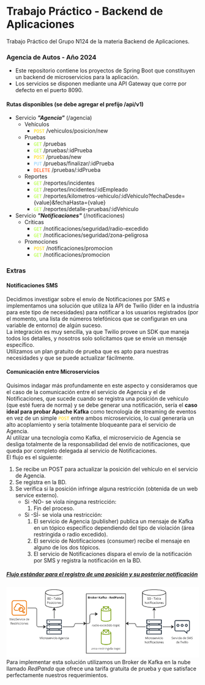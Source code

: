 # Trabajo Práctico - Backend de Aplicaciones
Trabajo Práctico del Grupo N124 de la materia Backend de Aplicaciones.
### Agencia de Autos - Año 2024
- Este repositorio contiene los proyectos de Spring Boot que constituyen un backend de microservicios para la aplicación.
- Los servicios se disponen mediante una API Gateway que corre por defecto en el puerto 8090.
#### Rutas disponibles (se debe agregar el prefijo /api/v1)
- Servicio ***"Agencia"*** (/agencia)
    - Vehículos
        - <code style="color : gold">POST</code> /vehiculos/posicion/new
    - Pruebas
        - <code style="color : greenyellow">GET</code> /pruebas
        - <code style="color : greenyellow">GET</code> /pruebas/:idPrueba
        - <code style="color : gold">POST</code> /pruebas/new
        - <code style="color : lightskyblue">PUT</code> /pruebas/finalizar/:idPrueba
        - <code style="color : orangered">DELETE</code> /pruebas/:idPrueba
    - Reportes
        - <code style="color : greenyellow">GET</code> /reportes/incidentes
        - <code style="color : greenyellow">GET</code> /reportes/incidentes/:idEmpleado
        - <code style="color : greenyellow">GET</code> /reportes/kilometros-vehiculo/:idVehiculo?fechaDesde={value}&fechaHasta={value}
        - <code style="color : greenyellow">GET</code> /reportes/detalle-pruebas/:idVehiculo
- Servicio ***"Notificaciones"*** (/notificaciones)
    - Críticas
        - <code style="color : greenyellow">GET</code> /notificaciones/seguridad/radio-excedido
        - <code style="color : greenyellow">GET</code> /notificaciones/seguridad/zona-peligrosa
    - Promociones
        - <code style="color : gold">POST</code> /notificaciones/promocion
        - <code style="color : greenyellow">GET</code> /notificaciones/promocion

### Extras
#### Notificaciones SMS
Decidimos investigar sobre el envío de Notificaciones por SMS e implementamos una solución que utiliza la API de Twilio (líder en la industria para este tipo de necesidades) para notificar a los usuarios registrados (por el momento, una lista de números telefónicos que se configuran en una variable de entorno) de algún suceso.
<br>
La integración es muy sencilla, ya que Twilio provee un SDK que maneja todos los detalles, y nosotros solo solicitamos que se envíe un mensaje específico.
<br>
Utilizamos un plan gratuito de prueba que es apto para nuestras necesidades y que se puede actualizar fácilmente.
#### Comunicación entre Microservicios
Quisimos indagar más profundamente en este aspecto y consideramos que el caso de la comunicación entre el servicio de Agencia y el de Notificaciones, que sucede cuando se registra una posición de vehículo (que esté fuera de norma) y se debe generar una notificación, sería el **caso ideal para probar Apache Kafka** como tecnología de streaming de eventos en vez de un simple <code style="color : gold">POST</code> entre ambos microservicios, lo cual generaría un alto acoplamiento y sería totalmente bloqueante para el servicio de Agencia.
<br>
Al utilizar una tecnología como Kafka, el microservicio de Agencia se desliga totalmente de la responsabilidad del envío de notificaciones, que queda por completo delegada al servicio de Notificaciones.
<br>
El flujo es el siguiente:
1. Se recibe un POST para actualizar la posición del vehículo en el servicio de Agencia.
2. Se registra en la BD.
3. Se verifica si la posición infringe alguna restricción (obtenida de un web service externo).
    - Si -NO- se viola ninguna restricción:
        1. Fin del proceso.
    - Si -SÍ- se viola una restricción:
        1. El servicio de Agencia (publisher) publica un mensaje de Kafka en un tópico específico dependiendo del tipo de violación (área restringida o radio excedido).
        2. El servicio de Notificaciones (consumer) recibe el mensaje en alguno de los dos tópicos.
        3. El servicio de Notificaciones dispara el envío de la notificación por SMS y registra la notificación en la BD.

##### <u>Flujo estándar para el registro de una posición y su posterior notificación</u>
![Flujo kafka](https://raw.githubusercontent.com/JcBordino4/tpBackend/refs/heads/master/kafka.png)
Para implementar esta solución utilizamos un Broker de Kafka en la nube llamado _RedPanda_ que ofrece una tarifa gratuita de prueba y que satisface perfectamente nuestros requerimientos.
